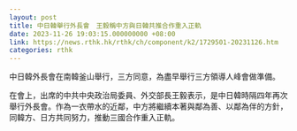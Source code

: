 ```yaml
---
layout: post
title: 中日韓舉行外長會　王毅稱中方與日韓共推合作重入正軌
date: 2023-11-26 19:03:15.000000000 +08:00
link: https://news.rthk.hk/rthk/ch/component/k2/1729501-20231126.htm
categories: rthk
---
```


中日韓外長會在南韓釜山舉行，三方同意，為盡早舉行三方領導人峰會做準備。

在會上，出席的中共中央政治局委員、外交部長王毅表示，是中日韓時隔四年再次舉行外長會。作為一衣帶水的近鄰，中方將繼續本著與鄰為善、以鄰為伴的方針，同韓方、日方共同努力，推動三國合作重入正軌。

